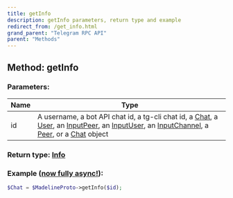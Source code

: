 ```yaml
---
title: getInfo
description: getInfo parameters, return type and example
redirect_from: /get_info.html
grand_parent: "Telegram RPC API"
parent: "Methods"
---
```

## Method: getInfo  


### Parameters:

| Name     |    Type       |
|----------|---------------|
|id| A username, a bot API chat id, a tg-cli chat id, a [Chat](API_docs/types/Chat.html), a [User](API_docs/types/User.html), an [InputPeer](API_docs/types/InputPeer.html), an [InputUser](API_docs/types/InputUser.html), an [InputChannel](API_docs/types/InputChannel.html), a [Peer](API_docs/types/Peer.html), or a [Chat](API_docs/types/Chat.html) object|

### Return type: [Info](Info.html)

### Example ([now fully async!](https://docs.madelineproto.xyz/docs/ASYNC.html)):


```php
$Chat = $MadelineProto->getInfo($id);
```

